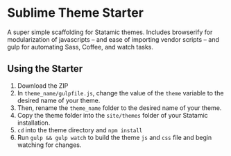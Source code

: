 # Sublime Theme Starter

A super simple scaffolding for Statamic themes. Includes browserify for modularization of javascripts – and ease of importing vendor scripts – and gulp for automating Sass, Coffee, and watch tasks.


## Using the Starter

1. Download the ZIP
2. In `theme_name/gulpfile.js`, change the value of the `theme` variable to the desired name of your theme.
2. Then, rename the `theme_name` folder to the desired name of your theme.
3. Copy the theme folder into the `site/themes` folder of your Statamic installation.
4. `cd` into the theme directory and `npm install`
5. Run `gulp && gulp watch` to build the theme `js` and `css` file and begin watching for changes.
